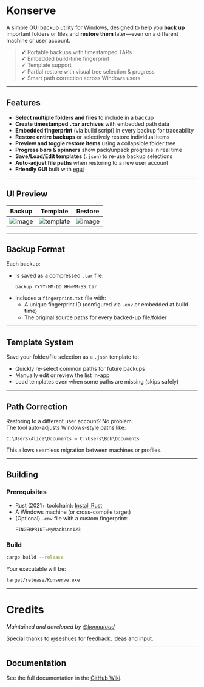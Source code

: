 # Konserve

A simple GUI backup utility for Windows, designed to help you **back up** important folders or files and **restore them** later—even on a different machine or user account.

> ✔ Portable backups with timestamped TARs  
> ✔ Embedded build-time fingerprint  
> ✔ Template support  
> ✔ Partial restore with visual tree selection & progress  
> ✔ Smart path correction across Windows users  

---

## Features

- **Select multiple folders and files** to include in a backup  
- **Create timestamped `.tar` archives** with embedded path data  
- **Embedded fingerprint** (via build script) in every backup for traceability  
- **Restore entire backups** or selectively restore individual items  
- **Preview and toggle restore items** using a collapsible folder tree  
- **Progress bars & spinners** show pack/unpack progress in real time  
- **Save/Load/Edit templates** (`.json`) to re-use backup selections  
- **Auto-adjust file paths** when restoring to a new user account  
- **Friendly GUI** built with [egui](https://github.com/emilk/egui)

---

## UI Preview

| Backup | Template | Restore |
|--------|----------|---------|
| ![image](https://github.com/user-attachments/assets/778d4407-439c-43df-9857-df10717fcd6d) | ![template](https://github.com/user-attachments/assets/88896958-6b62-453f-973a-81744626b53d) | ![image](https://github.com/user-attachments/assets/6315f889-d01c-450d-a36c-fafbe47e1f6e) |

---

## Backup Format

Each backup:
- Is saved as a compressed `.tar` file:
  ```
  backup_YYYY-MM-DD_HH-MM-SS.tar
  ```
- Includes a `fingerprint.txt` file with:
  - A unique fingerprint ID (configured via `.env` or embedded at build time)
  - The original source paths for every backed-up file/folder

---

## Template System

Save your folder/file selection as a `.json` template to:
- Quickly re-select common paths for future backups
- Manually edit or review the list in-app
- Load templates even when some paths are missing (skips safely)

---

## Path Correction

Restoring to a different user account? No problem.  
The tool auto-adjusts Windows-style paths like:

```
C:\Users\Alice\Documents → C:\Users\Bob\Documents
```

This allows seamless migration between machines or profiles.

---

## Building

### Prerequisites

- Rust (2021+ toolchain): [Install Rust](https://rustup.rs)
- A Windows machine (or cross-compile target)
- (Optional) `.env` file with a custom fingerprint:
  ```env
  FINGERPRINT=MyMachine123
  ```

### Build

```bash
cargo build --release
```

Your executable will be:

```
target/release/Konserve.exe
```

---

# Credits

*Maintained and developed by [@konnatoad](https://github.com/konnatoad)*

Special thanks to [@seshues](https://github.com/seshues) for feedback, ideas and input.

---

## Documentation

See the full documentation in the [GitHub Wiki](https://github.com/konnatoad/Konserve/wiki).
